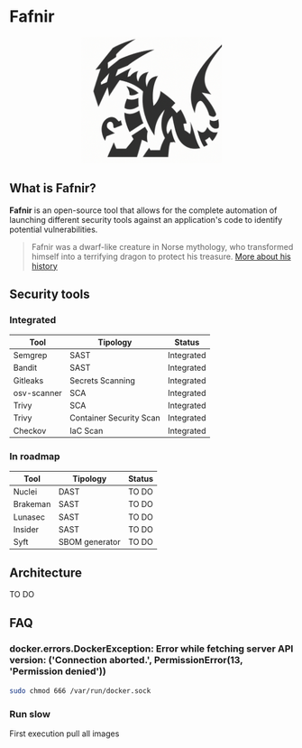 # Fafnir

<p align="center">
    <img src="./assets/logo/fafnir-logo.png" alt="Logo Fafnir" width="250"/>
</p>

## What is Fafnir?

**Fafnir** is an open-source tool that allows for the complete automation of launching different security tools against an application's code to identify potential vulnerabilities. 

> Fafnir was a dwarf-like creature in Norse mythology, who transformed himself into a terrifying dragon to protect his treasure. [More about his history](https://vikingr.org/other-beings/fafnir)

## Security tools

### Integrated

|Tool|Tipology|Status|
|----|--------|------|
|Semgrep|SAST|Integrated|
|Bandit|SAST|Integrated|
|Gitleaks|Secrets Scanning|Integrated|
|osv-scanner|SCA|Integrated|
|Trivy|SCA|Integrated|
|Trivy|Container Security Scan|Integrated|
|Checkov|IaC Scan|Integrated|

### In roadmap

|Tool|Tipology|Status|
|----|--------|------|
|Nuclei|DAST|TO DO|
|Brakeman|SAST|TO DO|
|Lunasec|SAST|TO DO|
|Insider|SAST|TO DO|
|Syft|SBOM generator|TO DO|


## Architecture

TO DO

## FAQ

### docker.errors.DockerException: Error while fetching server API version: ('Connection aborted.', PermissionError(13, 'Permission denied'))

```bash
sudo chmod 666 /var/run/docker.sock
```

### Run slow

First execution pull all images
